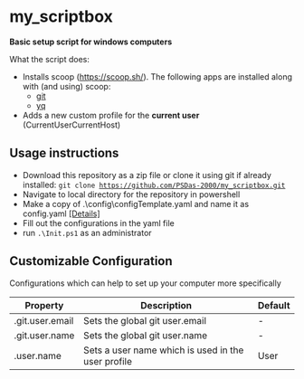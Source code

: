 # my_scriptbox
**Basic setup script for windows computers**

What the script does:
  * Installs scoop (https://scoop.sh/). The following apps are installed along with (and using) scoop:
    - [git](https://github.com/git/git)
    - [yq](https://github.com/mikefarah/yq)
  * Adds a new custom profile for the **current user** (CurrentUserCurrentHost)

## Usage instructions
* Download this repository as a zip file or clone it using git if already installed: <code>git clone https://github.com/PSDas-2000/my_scriptbox.git</code>
* Navigate to local directory for the repository in powershell
* Make a copy of .\config\configTemplate.yaml and name it as config.yaml [[Details]](#customizable-configuration )
* Fill out the configurations in the yaml file
* run <code>.\Init.ps1</code> as an administrator

## Customizable Configuration

Configurations which can help to set up your computer more specifically

| Property | Description | Default |
| --- | --- | --- |
| .git.user.email | Sets the global git user.email | - |
| .git.user.name | Sets the global git user.name | - |
| .user.name | Sets a user name which is used in the user profile | User |
